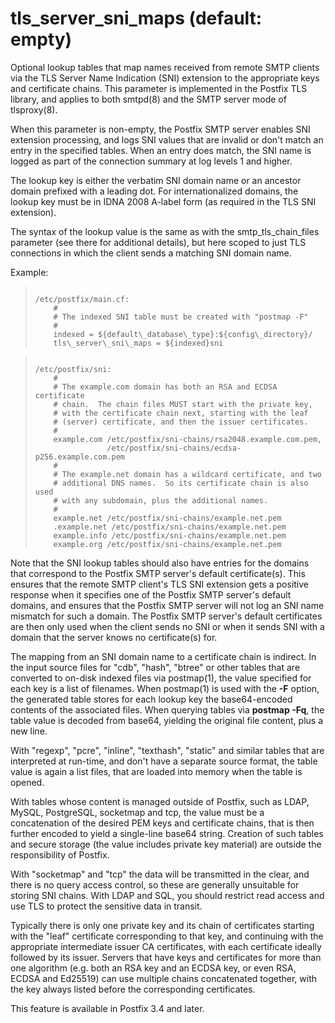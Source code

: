 # tls_server_sni_maps (default: empty)
 Optional lookup tables that map names received from remote SMTP
clients via the TLS Server Name Indication (SNI) extension to the
appropriate keys and certificate chains. This parameter is implemented
in the Postfix TLS library, and applies to both smtpd(8) and the SMTP
server mode of tlsproxy(8). 


 When this parameter is non-empty, the Postfix SMTP server enables
SNI extension processing, and logs SNI values that are invalid or
don't match an entry in the specified tables. When an entry
does match, the SNI name is logged as part of the connection summary
at log levels 1 and higher. 


 The lookup key is either the verbatim SNI domain name or an
ancestor domain prefixed with a leading dot. For internationalized
domains, the lookup key must be in IDNA 2008 A-label form (as
required in the TLS SNI extension). 


 The syntax of the lookup value is the same as with the
smtp\_tls\_chain\_files parameter (see there for additional details),
but here scoped to just TLS connections in which the client sends
a matching SNI domain name. 


 Example: 



> 
> 
> ```
> 
> /etc/postfix/main.cf:
>     #
>     # The indexed SNI table must be created with "postmap -F"
>     #
>     indexed = ${default\_database\_type}:${config\_directory}/
>     tls\_server\_sni\_maps = ${indexed}sni
> 
> ```
> 
> 



> 
> 
> ```
> 
> /etc/postfix/sni:
>     #
>     # The example.com domain has both an RSA and ECDSA certificate
>     # chain.  The chain files MUST start with the private key,
>     # with the certificate chain next, starting with the leaf
>     # (server) certificate, and then the issuer certificates.
>     #
>     example.com /etc/postfix/sni-chains/rsa2048.example.com.pem,
>                 /etc/postfix/sni-chains/ecdsa-p256.example.com.pem
>     #
>     # The example.net domain has a wildcard certificate, and two
>     # additional DNS names.  So its certificate chain is also used
>     # with any subdomain, plus the additional names.
>     #
>     example.net /etc/postfix/sni-chains/example.net.pem
>     .example.net /etc/postfix/sni-chains/example.net.pem
>     example.info /etc/postfix/sni-chains/example.net.pem
>     example.org /etc/postfix/sni-chains/example.net.pem
> 
> ```
> 
> 


 Note that the SNI lookup tables should also have entries for
the domains that correspond to the Postfix SMTP server's default
certificate(s). This ensures that the remote SMTP client's TLS SNI
extension gets a positive response when it specifies one of the
Postfix SMTP server's default domains, and ensures that the Postfix
SMTP server will not log an SNI name mismatch for such a domain.
The Postfix SMTP server's default certificates are then only used
when the client sends no SNI or when it sends SNI with a domain
that the server knows no certificate(s) for. 


 The mapping from an SNI domain name to a certificate chain is indirect. In
the input source files for "cdb", "hash", "btree" or other tables that are
converted to on-disk indexed files via postmap(1), the value specified for each
key is a list of filenames. When postmap(1) is used with the **-F** option,
the generated table stores for each lookup key the base64-encoded contents of
the associated files. When querying tables via **postmap -Fq**, the table
value is decoded from base64, yielding the original file content, plus a new
line. 


 With "regexp", "pcre", "inline", "texthash", "static" and similar
tables that are interpreted at run-time, and don't have a separate
source format, the table value is again a list files, that are loaded
into memory when the table is opened. 


 With tables whose content is managed outside of Postfix, such
as LDAP, MySQL, PostgreSQL, socketmap and tcp, the value must be a
concatenation of the desired PEM keys and certificate chains, that
is then further encoded to yield a single-line base64 string.
Creation of such tables and secure storage (the value includes
private key material) are outside the responsibility of Postfix. 


 With "socketmap" and "tcp" the data will be transmitted in the clear, and
there is no query access control, so these are generally unsuitable for storing
SNI chains. With LDAP and SQL, you should restrict read access and use TLS to
protect the sensitive data in transit. 


 Typically there is only one private key and its chain of certificates
starting with the "leaf" certificate corresponding to that key, and
continuing with the appropriate intermediate issuer CA certificates,
with each certificate ideally followed by its issuer. Servers
that have keys and certificates for more than one algorithm (e.g.
both an RSA key and an ECDSA key, or even RSA, ECDSA and Ed25519)
can use multiple chains concatenated together, with the key always
listed before the corresponding certificates. 


 This feature is available in Postfix 3.4 and later. 


